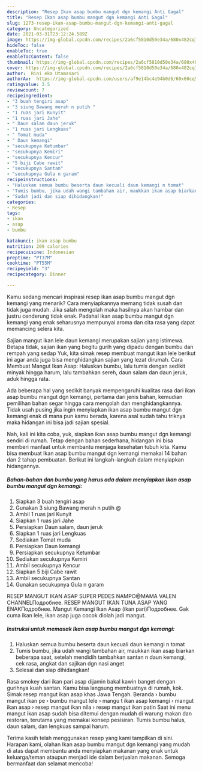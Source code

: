 ```yaml
---
description: "Resep Ikan asap bumbu mangut dgn kemangi Anti Gagal"
title: "Resep Ikan asap bumbu mangut dgn kemangi Anti Gagal"
slug: 1273-resep-ikan-asap-bumbu-mangut-dgn-kemangi-anti-gagal
category: Uncategorized
date: 2021-03-31T23:12:24.589Z
image: https://img-global.cpcdn.com/recipes/2a6cf5810d50e34a/680x482cq70/ikan-asap-bumbu-mangut-dgn-kemangi-foto-resep-utama.jpg
hideToc: false
enableToc: true
enableTocContent: false
thumbnail: https://img-global.cpcdn.com/recipes/2a6cf5810d50e34a/680x482cq70/ikan-asap-bumbu-mangut-dgn-kemangi-foto-resep-utama.jpg
cover: https://img-global.cpcdn.com/recipes/2a6cf5810d50e34a/680x482cq70/ikan-asap-bumbu-mangut-dgn-kemangi-foto-resep-utama.jpg
author:  Rini eka Utamasari
authorAv:  https://img-global.cpcdn.com/users/af9e14bc4e94b0d6/60x60cq50/avatar.jpg
ratingvalue: 3.5
reviewcount: 7
recipeingredient:
- "3 buah tengiri asap"
- "3 siung Bawang merah n putih "
- "1 ruas jari Kunyit"
- "1 ruas jari Jahe"
- " Daun salam daun jeruk"
- "1 ruas jari Lengkuas"
- " Tomat muda"
- " Daun kemangi"
- "secukupnya Ketumbar"
- "secukupnya Kemiri"
- "secukupnya Kencur"
- "5 biji Cabe rawit"
- "secukupnya Santan"
- "secukupnya Gula n garam"
recipeinstructions:
- "Haluskan semua bumbu beserta daun kecuali daun kemangi n tomat"
- "Tumis bumbu, jika udah wangi tambahan air, maukkan ikan asap biarkan beberapa saat, setelah mendidih tambahkan santan n daun kemangi, cek rasa, angkat dan sajikan dgn nasi anget"
- "Sudah jadi dan siap dihidangkan!"
categories:
- Resep
tags:
- ikan
- asap
- bumbu

katakunci: ikan asap bumbu 
nutrition: 209 calories
recipecuisine: Indonesian
preptime: "PT37M"
cooktime: "PT55M"
recipeyield: "3"
recipecategory: Dinner

---
```



Kamu sedang mencari inspirasi resep ikan asap bumbu mangut dgn kemangi yang menarik? Cara menyiapkannya memang tidak susah dan tidak juga mudah. Jika salah mengolah maka hasilnya akan hambar dan justru cenderung tidak enak. Padahal ikan asap bumbu mangut dgn kemangi yang enak seharusnya mempunyai aroma dan cita rasa yang dapat memancing selera kita.


Sajian mangut ikan lele daun kemangi merupakan sajian yang istimewa. Betapa tidak, sajian ikan yang begitu gurih yang dipadu dengan bumbu dan rempah yang sedap Yuk, kita simak resep membuat mangut ikan lele berikut ini agar anda juga bisa menghidangkan sajian yang lezat dirumah. Cara Membuat Mangut Ikan Asap: Haluskan bumbu, lalu tumis dengan sedikit minyak hingga harum, lalu tambahkan sereh, daun salam dan daun jeruk, aduk hingga rata.

Ada beberapa hal yang sedikit banyak mempengaruhi kualitas rasa dari ikan asap bumbu mangut dgn kemangi, pertama dari jenis bahan, kemudian pemilihan bahan segar hingga cara mengolah dan menghidangkannya. Tidak usah pusing jika ingin menyiapkan ikan asap bumbu mangut dgn kemangi enak di mana pun kamu berada, karena asal sudah tahu triknya maka hidangan ini bisa jadi sajian spesial.


Nah, kali ini kita coba, yuk, siapkan ikan asap bumbu mangut dgn kemangi sendiri di rumah. Tetap dengan bahan sederhana, hidangan ini bisa memberi manfaat untuk membantu menjaga kesehatan tubuh kita. Kamu bisa membuat Ikan asap bumbu mangut dgn kemangi memakai 14 bahan dan 2 tahap pembuatan. Berikut ini langkah-langkah dalam menyiapkan hidangannya.

<!--inarticleads1-->

##### Bahan-bahan dan bumbu yang harus ada dalam menyiapkan Ikan asap bumbu mangut dgn kemangi:

1. Siapkan 3 buah tengiri asap
1. Gunakan 3 siung Bawang merah n putih @
1. Ambil 1 ruas jari Kunyit
1. Siapkan 1 ruas jari Jahe
1. Persiapkan  Daun salam, daun jeruk
1. Siapkan 1 ruas jari Lengkuas
1. Sediakan  Tomat muda
1. Persiapkan  Daun kemangi
1. Persiapkan secukupnya Ketumbar
1. Sediakan secukupnya Kemiri
1. Ambil secukupnya Kencur
1. Siapkan 5 biji Cabe rawit
1. Ambil secukupnya Santan
1. Gunakan secukupnya Gula n garam


RESEP MANGUT IKAN ASAP SUPER PEDES NAMPO@MAMA VALEN CHANNELПодробнее. RESEP MANGUT IKAN TUNA ASAP YANG ENAKПодробнее. Mangut Kemangi Ikan Asap (ikan pari)Подробнее. Gak cuma ikan lele, ikan asap juga cocok diolah jadi mangut. 

<!--inarticleads2-->

##### Instruksi untuk memasak Ikan asap bumbu mangut dgn kemangi:

1. Haluskan semua bumbu beserta daun kecuali daun kemangi n tomat
1. Tumis bumbu, jika udah wangi tambahan air, maukkan ikan asap biarkan beberapa saat, setelah mendidih tambahkan santan n daun kemangi, cek rasa, angkat dan sajikan dgn nasi anget
1. Selesai dan siap dihidangkan!

Rasa smokey dari ikan pari asap dijamin bakal kawin banget dengan gurihnya kuah santan. Kamu bisa langsung membuatnya di rumah, kok. Simak resep mangut ikan asap khas Jawa Tengah. Beranda › bumbu mangut ikan pe › bumbu mangut lele › mangu t ikan asap kemangi › mangut ikan asap › resep mangut ikan nila › resep mangut ikan patin Saat ini menu mangut ikan asap sudah bisa ditemui dengan mudah di warung makan dan restoran, terutama yang memakai konsep pesisiran. Tumis bumbu halus, daun salam, dan lengkuas sampai harum. 

Terima kasih telah menggunakan resep yang kami tampilkan di sini. Harapan kami, olahan Ikan asap bumbu mangut dgn kemangi yang mudah di atas dapat membantu anda menyiapkan makanan yang enak untuk keluarga/teman ataupun menjadi ide dalam berjualan makanan. Semoga bermanfaat dan selamat mencoba!
